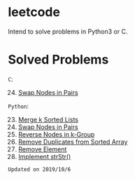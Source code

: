 # leetcode
Intend to solve problems in Python3 or C. 

# Solved Problems

`C`:

24. [Swap Nodes in Pairs](https://leetcode.com/problems/swap-nodes-in-pairs)

`Python`:

23. [Merge k Sorted Lists](https://leetcode.com/problems/merge-k-sorted-lists)
24. [Swap Nodes in Pairs](https://leetcode.com/problems/swap-nodes-in-pairs)
25. [Reverse Nodes in k-Group](https://leetcode.com/problems/reverse-nodes-in-k-group)
26. [Remove Duplicates from Sorted Array](https://leetcode.com/problems/remove-duplicates-from-sorted-array)
27. [Remove Element](https://leetcode.com/problems/remove-element)
28. [Implement strStr()](https://leetcode.com/problems/implement-strstr)

`Updated on 2019/10/6`